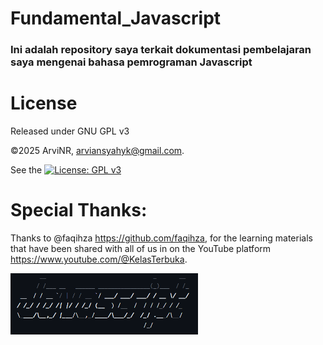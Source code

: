 # Fundamental_Javascript
### Ini adalah repository saya terkait dokumentasi pembelajaran saya mengenai bahasa pemrograman Javascript

# License
Released under GNU GPL v3

©2025 ArviNR, arviansyahyk@gmail.com. 

See the [![License: GPL v3](https://img.shields.io/badge/License-GPLv3-blue.svg)](LICENSE)

# Special Thanks:
Thanks to @faqihza https://github.com/faqihza, for the learning materials that have been shared with all of us in on the YouTube platform https://www.youtube.com/@KelasTerbuka.

<p>
    <img align="center" src="images/asciiArt.png" style="width: 300px;" />
</p>         
